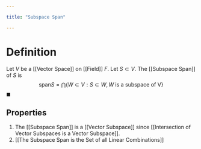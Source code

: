 ```yaml
---

title: "Subspace Span"

---
```

# Definition
Let $V$ be a [[Vector Space]] on [[Field]] $F$. Let $S \subset V$. The [[Subspace Span]] of $S$ is $$\text{span} S = \bigcap\limits\{W \subset V : S \subset W, W \text{ is a subspace of V}\}$$
$\blacksquare$

## Properties
1. The [[Subspace Span]] is a [[Vector Subspace]] since [[Intersection of Vector Subspaces is a Vector Subspace]].
2. [[The Subspace Span is the Set of all Linear Combinations]]